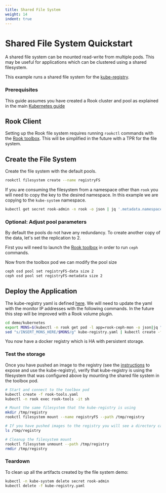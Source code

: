 ```yaml
---
title: Shared File System
weight: 14
indent: true
---
```


# Shared File System Quickstart

A shared file system can be mounted read-write from multiple pods. This may be useful for applications which can be clustered using a shared filesystem. 

This example runs a shared file system for the [kube-registry](https://github.com/kubernetes/kubernetes/tree/master/cluster/addons/registry).

### Prerequisites

This guide assumes you have created a Rook cluster and pool as explained in the main [Kubernetes guide](kubernetes.md)

## Rook Client
Setting up the Rook file system requires running `rookctl` commands with the [Rook toolbox](kubernetes.md#tools). This will be simplified in the future with a TPR for the file system.

## Create the File System
Create the file system with the default pools.
```bash
rookctl filesystem create --name registryFS
```

If you are consuming the filesystem from a namespace other than `rook` you will need to copy the key to the desired namespace. 
In this example we are copying to the `kube-system` namespace.

```bash
kubectl get secret rook-admin -n rook -o json | jq '.metadata.namespace = "kube-system"' | kubectl apply -f -
```

### Optional: Adjust pool parameters

By default the pools do not have any redundancy. To create another copy of the data, let's set the replication to 2. 

First you will need to launch the [Rook toolbox](toolbox.md#running-the-toolbox-in-kubernetes) in order to run `ceph` commands.

Now from the toolbox pod we can modify the pool size
```bash
ceph osd pool set registryFS-data size 2
ceph osd pool set registryFS-metadata size 2
```

## Deploy the Application

The kube-registry yaml is defined [here](/demo/kubernetes/kube-registry.yaml). We will need to update the yaml with the monitor IP addresses with the following commands.
In the future this step will be improved with a Rook volume plugin.
```bash
cd demo/kubernetes
export MONS=$(kubectl -n rook get pod -l app=rook-ceph-mon -o json|jq ".items[].status.podIP"|tr -d "\""|sed -e 's/$/:6790/'|paste -s -d, -)
sed "s/INSERT_MONS_HERE/$MONS/g" kube-registry.yaml | kubectl create -f -
```

You now have a docker registry which is HA with persistent storage.

### Test the storage

Once you have pushed an image to the registry (see the [instructions](https://github.com/kubernetes/kubernetes/tree/master/cluster/addons/registry) to expose and use the kube-registry), verify that kube-registry is using the filesystem that was configured above by mounting the shared file system in the toolbox pod. 

```bash
# Start and connect to the toolbox pod
kubectl create -f rook-tools.yaml
kubectl -n rook exec rook-tools -it sh

# Mount the same filesystem that the kube-registry is using
mkdir /tmp/registry
rookctl filesystem mount --name registryFS --path /tmp/registry

# If you have pushed images to the registry you will see a directory called docker
ls /tmp/registry 

# Cleanup the filesystem mount
rookctl filesystem unmount --path /tmp/registry
rmdir /tmp/registry
```

### Teardown
To clean up all the artifacts created by the file system demo:
```bash
kubectl -n kube-system delete secret rook-admin
kubectl delete -f kube-registry.yaml
```
